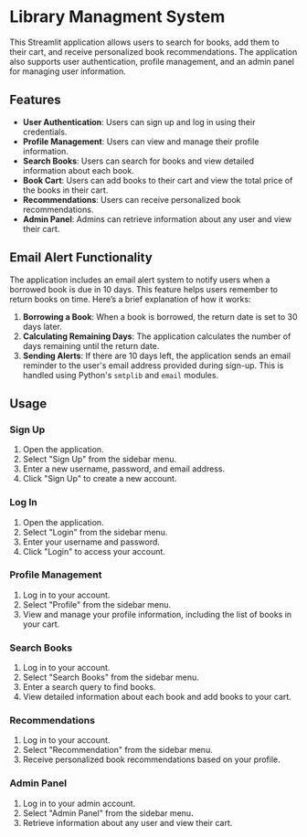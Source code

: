 # Library Managment System

This Streamlit application allows users to search for books, add them to their cart, and receive personalized book recommendations. The application also supports user authentication, profile management, and an admin panel for managing user information.

## Features

- **User Authentication**: Users can sign up and log in using their credentials.
- **Profile Management**: Users can view and manage their profile information.
- **Search Books**: Users can search for books and view detailed information about each book.
- **Book Cart**: Users can add books to their cart and view the total price of the books in their cart.
- **Recommendations**: Users can receive personalized book recommendations.
- **Admin Panel**: Admins can retrieve information about any user and view their cart.

## Email Alert Functionality

The application includes an email alert system to notify users when a borrowed book is due in 10 days. This feature helps users remember to return books on time. Here’s a brief explanation of how it works:

1. **Borrowing a Book**: When a book is borrowed, the return date is set to 30 days later.
2. **Calculating Remaining Days**: The application calculates the number of days remaining until the return date.
3. **Sending Alerts**: If there are 10 days left, the application sends an email reminder to the user's email address provided during sign-up. This is handled using Python's `smtplib` and `email` modules.
## Usage

### Sign Up

1. Open the application.
2. Select "Sign Up" from the sidebar menu.
3. Enter a new username, password, and email address.
4. Click "Sign Up" to create a new account.

### Log In

1. Open the application.
2. Select "Login" from the sidebar menu.
3. Enter your username and password.
4. Click "Login" to access your account.

### Profile Management

1. Log in to your account.
2. Select "Profile" from the sidebar menu.
3. View and manage your profile information, including the list of books in your cart.

### Search Books

1. Log in to your account.
2. Select "Search Books" from the sidebar menu.
3. Enter a search query to find books.
4. View detailed information about each book and add books to your cart.

### Recommendations

1. Log in to your account.
2. Select "Recommendation" from the sidebar menu.
3. Receive personalized book recommendations based on your profile.

### Admin Panel

1. Log in to your admin account.
2. Select "Admin Panel" from the sidebar menu.
3. Retrieve information about any user and view their cart.
